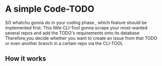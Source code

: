 # A simple Code-TODO 
SO whatchu gonna do in your coding phase , which feature should be implemented first.
This little CLI-Tool gonna scrape your most-wanted several repos and add the TODO's requirements onto its database
Therefore,you decide whether you want to create an issue from that TODO or even another branch in a certain repo via the CLI-TOOL

## How it works

